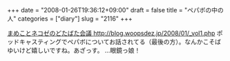 +++
date = "2008-01-26T19:36:12+09:00"
draft = false
title = "ペパボの中の人"
categories = ["diary"]
slug = "2116"
+++

<a href="http://blog.woopsdez.jp/2008/01/_vol1.php" target="_blank">まめことネコゼのどたばた会議
http://blog.woopsdez.jp/2008/01/_vol1.php
</a>
ポッドキャスティングでペパボについてお話されてる（最後の方）。なんかこそばゆいけど嬉しいですね。あざっす。
…眼鏡っ娘！
